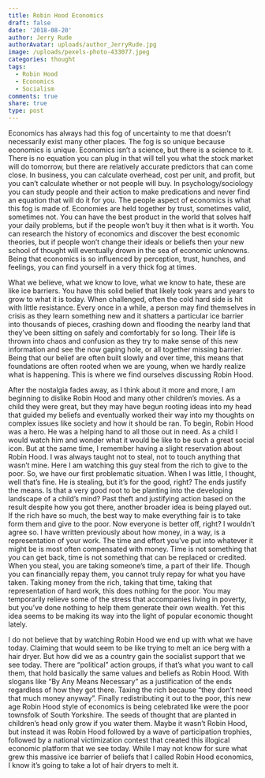 ```yaml
---
title: Robin Hood Economics
draft: false
date: '2018-08-20'
author: Jerry Rude
authorAvatar: uploads/author_JerryRude.jpg
image: /uploads/pexels-photo-433077.jpeg
categories: thought
tags:
  - Robin Hood
  - Economics
  - Socialism
comments: true
share: true
type: post
---
```

Economics has always had this fog of uncertainty to me that doesn’t necessarily exist many other places. The fog is so unique because economics is unique. Economics isn’t a science, but there is a science to it. There is no equation you can plug in that will tell you what the stock market will do tomorrow, but there are relatively accurate predictors that can come close. In business, you can calculate overhead, cost per unit, and profit, but you can’t calculate whether or not people will buy. In psychology/sociology you can study people and their action to make predications and never find an equation that will do it for you. The people aspect of economics is what this fog is made of. Economies are held together by trust, sometimes valid, sometimes not. You can have the best product in the world that solves half your daily problems, but if the people won’t buy it then what is it worth. You can research the history of economics and discover the best economic theories, but if people won’t change their ideals or beliefs then your new school of thought will eventually drown in the sea of economic unknowns. Being that economics is so influenced by perception, trust, hunches, and feelings, you can find yourself in a very thick fog at times. 


What we believe, what we know to love, what we know to hate, these are like ice barriers. You have this solid belief that likely took years and years to grow to what it is today. When challenged, often the cold hard side is hit with little resistance. Every once in a while, a person may find themselves in crisis as they learn something new and it shatters a particular ice barrier into thousands of pieces, crashing down and flooding the nearby land that they’ve been sitting on safely and comfortably for so long. Their life is thrown into chaos and confusion as they try to make sense of this new information and see the now gaping hole, or all together missing barrier. Being that our belief are often built slowly and over time, this means that foundations are often rooted when we are young, when we hardly realize what is happening. This is where we find ourselves discussing Robin Hood. 


After the nostalgia fades away, as I think about it more and more, I am beginning to dislike Robin Hood and many other children’s movies. As a child they were great, but they may have begun rooting ideas into my head that guided my beliefs and eventually worked their way into my thoughts on complex issues like society and how it should be ran. To begin, Robin Hood was a hero. He was a helping hand to all those out in need. As a child I would watch him and wonder what it would be like to be such a great social icon. But at the same time, I remember having a slight reservation about Robin Hood. I was always taught not to steal, not to touch anything that wasn’t mine. Here I am watching this guy steal from the rich to give to the poor. So, we have our first problematic situation. When I was little, I thought, well that’s fine. He is stealing, but it’s for the good, right? The ends justify the means. Is that a very good root to be planting into the developing landscape of a child’s mind? Past theft and justifying action based on the result despite how you got there, another broader idea is being played out. If the rich have so much, the best way to make everything fair is to take form them and give to the poor. Now everyone is better off, right? I wouldn’t agree so. I have written previously about how money, in a way, is a representation of your work. The time and effort you’ve put into whatever it might be is most often compensated with money. Time is not something that you can get back, time is not something that can be replaced or credited. When you steal, you are taking someone’s time, a part of their life. Though you can financially repay them, you cannot truly repay for what you have taken. Taking money from the rich, taking that time, taking that representation of hard work, this does nothing for the poor. You may temporarily relieve some of the stress that accompanies living in poverty, but you’ve done nothing to help them generate their own wealth. Yet this idea seems to be making its way into the light of popular economic thought lately. 


I do not believe that by watching Robin Hood we end up with what we have today. Claiming that would seem to be like trying to melt an ice berg with a hair dryer. But how did we as a country gain the socialist support that we see today. There are “political” action groups, if that’s what you want to call them, that hold basically the same values and beliefs as Robin Hood. With slogans like “By Any Means Necessary” as a justification of the ends regardless of how they got there. Taxing the rich because “they don’t need that much money anyway”. Finally redistributing it out to the poor, this new age Robin Hood style of economics is being celebrated like were the poor townsfolk of South Yorkshire. The seeds of thought that are planted in children’s head only grow if you water them. Maybe it wasn’t Robin Hood, but instead it was Robin Hood followed by a wave of participation trophies, followed by a national victimization contest that created this illogical economic platform that we see today. While I may not know for sure what grew this massive ice barrier of beliefs that I called Robin Hood economics, I know it’s going to take a lot of hair dryers to melt it.
